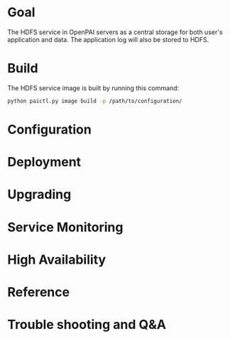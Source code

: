 # Goal

 The HDFS service in OpenPAI servers as a central storage for both user's application and data.
 The application log will also be stored to HDFS.

# Build

The HDFS service image is built by running this command:
```bash
python paictl.py image build -p /path/to/configuration/
```

# Configuration



# Deployment

# Upgrading

# Service Monitoring

# High Availability

# Reference

# Trouble shooting and Q&A